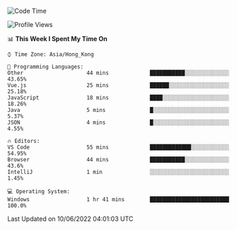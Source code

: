 <!--START_SECTION:waka-->
![Code Time](http://img.shields.io/badge/Code%20Time-19%20hrs%207%20mins-blue)

![Profile Views](http://img.shields.io/badge/Profile%20Views-24-blue)

📊 **This Week I Spent My Time On** 

```text
⌚︎ Time Zone: Asia/Hong_Kong

💬 Programming Languages: 
Other                    44 mins             ███████████░░░░░░░░░░░░░░   43.65% 
Vue.js                   25 mins             ██████░░░░░░░░░░░░░░░░░░░   25.18% 
JavaScript               18 mins             ████░░░░░░░░░░░░░░░░░░░░░   18.26% 
Java                     5 mins              █░░░░░░░░░░░░░░░░░░░░░░░░   5.37% 
JSON                     4 mins              █░░░░░░░░░░░░░░░░░░░░░░░░   4.55%

🔥 Editors: 
VS Code                  55 mins             █████████████░░░░░░░░░░░░   54.95% 
Browser                  44 mins             ███████████░░░░░░░░░░░░░░   43.6% 
IntelliJ                 1 min               ░░░░░░░░░░░░░░░░░░░░░░░░░   1.45%

💻 Operating System: 
Windows                  1 hr 41 mins        █████████████████████████   100.0%

```


 Last Updated on 10/06/2022 04:01:03 UTC
<!--END_SECTION:waka-->
